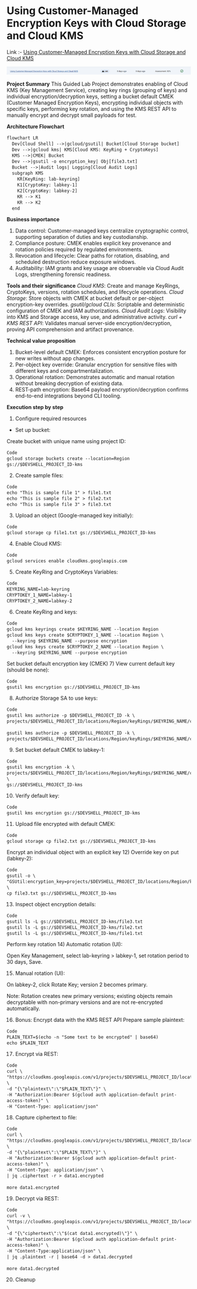 # Using Customer-Managed Encryption Keys with Cloud Storage and Cloud KMS

Link :- [Using Customer-Managed Encryption Keys with Cloud Storage and Cloud KMS](https://www.skills.google/focuses/19180?parent=catalog)


![image](image-1.png)

**Project Summary**
This Guided Lab Project demonstrates enabling of Cloud KMS (Key Management Service), creating key rings (grouping of keys) and individual encryption/decryption keys, setting a bucket default CMEK (Customer Managed Encryption Keys), encrypting individual objects with specific keys, performing key rotation, and using the KMS REST API to manually encrypt and decrypt small payloads for test.

**Architecture Flowchart**
```mermaid
flowchart LR
  Dev[Cloud Shell] -->|gcloud/gsutil| Bucket[Cloud Storage bucket]
  Dev -->|gcloud kms| KMS[Cloud KMS: KeyRing + CryptoKeys]
  KMS -->|CMEK| Bucket
  Dev -->|gsutil -o encryption_key| Obj[file3.txt]
  Bucket -->|Audit logs| Logging[Cloud Audit Logs]
  subgraph KMS
    KR[KeyRing: lab-keyring]
    K1[CryptoKey: labkey-1]
    K2[CryptoKey: labkey-2]
    KR --> K1
    KR --> K2
  end
```

**Business importance**
1) Data control: Customer-managed keys centralize cryptographic control, supporting separation of duties and key custodianship.
2) Compliance posture: CMEK enables explicit key provenance and rotation policies required by regulated environments.
3) Revocation and lifecycle: Clear paths for rotation, disabling, and scheduled destruction reduce exposure windows.
4) Auditability: IAM grants and key usage are observable via Cloud Audit Logs, strengthening forensic readiness.

**Tools and their significance**
*Cloud KMS*: Create and manage KeyRings, CryptoKeys, versions, rotation schedules, and lifecycle operations.
*Cloud Storage*: Store objects with CMEK at bucket default or per-object encryption-key overrides.
*gsutil/gcloud CLIs*: Scriptable and deterministic configuration of CMEK and IAM authorizations.
*Cloud Audit Logs*: Visibility into KMS and Storage access, key use, and administrative activity.
*curl + KMS REST API*: Validates manual server-side encryption/decryption, proving API comprehension and artifact provenance.

**Technical value proposition**
1) Bucket-level default CMEK: Enforces consistent encryption posture for new writes without app changes.
2) Per-object key override: Granular encryption for sensitive files with different keys and compartmentalization.
3) Operational rotation: Demonstrates automatic and manual rotation without breaking decryption of existing data.
4) REST-path encryption: Base64 payload encryption/decryption confirms end-to-end integrations beyond CLI tooling.

**Execution step by step**
1) Configure required resources
- Set up bucket:

Create bucket with unique name using project ID:
```
Code
gcloud storage buckets create --location=Region gs://$DEVSHELL_PROJECT_ID-kms
```
2) Create sample files:
```
Code
echo "This is sample file 1" > file1.txt
echo "This is sample file 2" > file2.txt
echo "This is sample file 3" > file3.txt
```

3) Upload an object (Google-managed key initially):
```
Code
gcloud storage cp file1.txt gs://$DEVSHELL_PROJECT_ID-kms
```
4) Enable Cloud KMS:
```
Code
gcloud services enable cloudkms.googleapis.com
```
5) Create KeyRing and CryptoKeys
Variables:
```
Code
KEYRING_NAME=lab-keyring
CRYPTOKEY_1_NAME=labkey-1
CRYPTOKEY_2_NAME=labkey-2
```
6) Create KeyRing and keys:
```
Code
gcloud kms keyrings create $KEYRING_NAME --location Region
gcloud kms keys create $CRYPTOKEY_1_NAME --location Region \
  --keyring $KEYRING_NAME --purpose encryption
gcloud kms keys create $CRYPTOKEY_2_NAME --location Region \
  --keyring $KEYRING_NAME --purpose encryption
```

Set bucket default encryption key (CMEK)
7) View current default key (should be none):
```
Code
gsutil kms encryption gs://$DEVSHELL_PROJECT_ID-kms
```
8) Authorize Storage SA to use keys:
```
Code
gsutil kms authorize -p $DEVSHELL_PROJECT_ID -k \
projects/$DEVSHELL_PROJECT_ID/locations/Region/keyRings/$KEYRING_NAME/cryptoKeys/$CRYPTOKEY_1_NAME

gsutil kms authorize -p $DEVSHELL_PROJECT_ID -k \
projects/$DEVSHELL_PROJECT_ID/locations/Region/keyRings/$KEYRING_NAME/cryptoKeys/$CRYPTOKEY_2_NAME
```
9) Set bucket default CMEK to labkey-1:
```
Code
gsutil kms encryption -k \
projects/$DEVSHELL_PROJECT_ID/locations/Region/keyRings/$KEYRING_NAME/cryptoKeys/$CRYPTOKEY_1_NAME \
gs://$DEVSHELL_PROJECT_ID-kms
```
10) Verify default key:
```
Code
gsutil kms encryption gs://$DEVSHELL_PROJECT_ID-kms
```
11) Upload file encrypted with default CMEK:
```
Code
gcloud storage cp file2.txt gs://$DEVSHELL_PROJECT_ID-kms
```
Encrypt an individual object with an explicit key
12) Override key on put (labkey-2):
```
Code
gsutil -o \
"GSUtil:encryption_key=projects/$DEVSHELL_PROJECT_ID/locations/Region/keyRings/$KEYRING_NAME/cryptoKeys/$CRYPTOKEY_2_NAME" \
cp file3.txt gs://$DEVSHELL_PROJECT_ID-kms
```
13) Inspect object encryption details:
```
Code
gsutil ls -L gs://$DEVSHELL_PROJECT_ID-kms/file3.txt
gsutil ls -L gs://$DEVSHELL_PROJECT_ID-kms/file2.txt
gsutil ls -L gs://$DEVSHELL_PROJECT_ID-kms/file1.txt
```
Perform key rotation
14) Automatic rotation (UI):

Open Key Management, select lab-keyring > labkey-1, set rotation period to 30 days, Save.

15) Manual rotation (UI):

On labkey-2, click Rotate Key; version 2 becomes primary.

Note: Rotation creates new primary versions; existing objects remain decryptable with non-primary versions and are not re-encrypted automatically.

16) Bonus: Encrypt data with the KMS REST API
Prepare sample plaintext:
```
Code
PLAIN_TEXT=$(echo -n "Some text to be encrypted" | base64)
echo $PLAIN_TEXT
```

17) Encrypt via REST:
```
Code
curl \
"https://cloudkms.googleapis.com/v1/projects/$DEVSHELL_PROJECT_ID/locations/Region/keyRings/$KEYRING_NAME/cryptoKeys/$CRYPTOKEY_1_NAME:encrypt" \
-d "{\"plaintext\":\"$PLAIN_TEXT\"}" \
-H "Authorization:Bearer $(gcloud auth application-default print-access-token)" \
-H "Content-Type: application/json"
```

18) Capture ciphertext to file:
```
Code
curl \
"https://cloudkms.googleapis.com/v1/projects/$DEVSHELL_PROJECT_ID/locations/Region/keyRings/$KEYRING_NAME/cryptoKeys/$CRYPTOKEY_1_NAME:encrypt" \
-d "{\"plaintext\":\"$PLAIN_TEXT\"}" \
-H "Authorization:Bearer $(gcloud auth application-default print-access-token)" \
-H "Content-Type: application/json" \
| jq .ciphertext -r > data1.encrypted

more data1.encrypted
```
19) Decrypt via REST:
```
Code
curl -v \
"https://cloudkms.googleapis.com/v1/projects/$DEVSHELL_PROJECT_ID/locations/Region/keyRings/$KEYRING_NAME/cryptoKeys/$CRYPTOKEY_1_NAME:decrypt" \
-d "{\"ciphertext\":\"$(cat data1.encrypted)\"}" \
-H "Authorization:Bearer $(gcloud auth application-default print-access-token)" \
-H "Content-Type:application/json" \
| jq .plaintext -r | base64 -d > data1.decrypted

more data1.decrypted
```
20) Cleanup